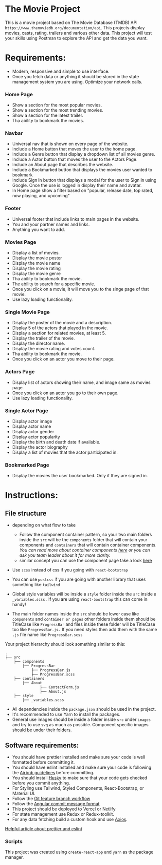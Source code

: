 # The Movie Project

This is a movie project based on The Movie Database (TMDB) API `https://www.themoviedb.org/documentation/api`. 
This projects display movies, casts, rating, trailers and various other data.
This project will test your skills using Postman to explore the API and get the data you want.

# Requirements: 

- Modern, responsive and simple to use interface.
- Once you fetch data or anything it should be stored in the state management system you are using. Optimize your network calls.

### Home Page
- Show a section for the most popular movies.
- Show a section for the most trending movies.
- Show a section for the latest trailer.
- Tha ability to bookmark the movies.
### Navbar 
- Universal nav that is shown on every page of the website.
- Include a Home button that moves the user to the home page.
- Include a Genre button that display a dropdown list of all movies genre.
- Include a Actor button that moves the user to the Actors Page.
- Include an About page that describes the website.
- Include a Bookmarked button that displays the movies user wanted to bookmark
- Include Sign In button that displays a modal for the user to Sign in using Google. Once the use is logged in display their name and avatar.
- In Home page show a filter based on "popular, release date, top rated, now playing, and upcoming"

### Footer

- Universal footer that include links to main pages in the website.
- You and your partner names and links.
- Anything you want to add.

### Movies Page
- Display a list of movies.
- Display the movie poster
- Display the movie name
- Display the movie rating
- Display the movie genre
- Tha ability to bookmark the movie.
- The ability to search for a specific movie.
- Once you click on a movie, it will move you to the singe page of that movie.
- Use lazy loading functionality. 

### Single Movie Page

- Display the poster of the movie and a description.
- Display 5 of the actors that played in the movie.
- Display a section for related movies, at least 5.
- Display the trailer of the movie.
- Display the director name.
- Display the movie rating and votes count.
- Tha ability to bookmark the movie.
- Once you click on an actor you move to their page.

### Actors Page
- Display list of actors showing their name, and image same as movies page.
- Once you click on an actor you go to their own page.
- Use lazy loading functionality. 

### Single Actor Page
- Display actor image
- Display actor name
- Display actor gender
- Display actor popularity
- Display the birth and death date if available.
- Display the actor biography
- Display a list of movies that the actor participated in.

### Bookmarked Page
- Display the movies the user bookmarked. Only if they are signed in.

# Instructions: 

## File structure

- depending on what flow to take
    - Follow the component container pattern, so your two main folders inside the `src` will be the `components` folder that will contain your components and `containers` that will contain container components. *You can read more about container components [here](https://reactpatterns.com/#container-component) or you can ask you team leader about it for more clarity.*
    - similar concept you can use the component page 
    take a look [here](https://blog.bitsrc.io/structuring-a-react-project-a-definitive-guide-ac9a754df5eb)

- Use `scss` instead of css if you going with `react-bootstrap`
- You can use `postcss` if you are going with another library that uses something like `tailwind`
- Global style variables will be inside a `style` folder inside the `src` inside a `_variables.scss.` If you are using `react-bootstrap` this can come in handy!
- The main folder names inside the `src` should be lower case like `components` and `container or pages` other folders inside them should be TitleCase like `ProgressBar` and files inside these folder will be TitleCase too like `ProgressBar.js.` If you need styles then add them with the same `.js` file name like `ProgressBar.scss`

Your project hierarchy should look something similar to this:

```
.
├── src
	├── components
		├── ProgressBar
			├── ProgressBar.js
			├── ProgressBar.scss
	├── containers
		├── About
				├── ContactForm.js
				├── About.js
	├── style
		├── _variables.scss
```

- All dependencies inside the `package.json` should be used in the project.
- It's recommended to use Yarn to install the packages.
- General use images should be inside a folder inside `src` under `images` and try to use `svg` as much as possible. Component specific images should be under their folders.

## Software requirements:

- You should have prettier installed and make sure your code is well formatted before committing it.
- You should have eslint installed and make sure your code is following the [Airbnb guidelines](https://github.com/airbnb/javascript/tree/master/react) before committing.
- You should install [Husky](https://github.com/typicode/husky) to make sure that your code gets checked before you commit anything. 
- For Styling use Tailwind, Styled Components, React-Bootstrap, or Material UI.
- Follow the [Git feature branch workflow](https://www.atlassian.com/git/tutorials/comparing-workflows/feature-branch-workflow)
- Follow the [Angular commit message format](https://github.com/angular/angular/blob/master/CONTRIBUTING.md#-commit-message-format)
- This project should be deployed to [Vercel](https://vercel.com/) or [Netlify](https://www.netlify.com/)
- For state management use Redux or Redux-toolkit. 
- For any data fetching build a custom hook and use [Axios](https://github.com/axios/axios).

[Helpful article about prettier and eslint](https://www.mkapica.com/react-eslint/)

### Scripts

This project was created using `create-react-app` and `yarn` as the package manager.

